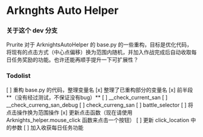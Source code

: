 # Arknghts Auto Helper

### 关于这个 dev 分支

Prurite 对于 ArknightsAutoHelper 的 base.py 的一些重构，目标是优化代码，将现有的点击方式（中心点偏移）换为范围内随机，并加入作战完成后自动收取每日任务奖励的功能。也许还能再顺手提升一下可扩展性？

### Todolist

[ ] 重构 base.py 的代码，整理变量名
  [x] 整理了已重构部分的变量名
  [x] 前半段**（没有经过测试，不保证没有bug）**
  [ ] __check_current_san
  [ ] __check_curreng_san_debug
  [ ] check_curreng_san
  [ ] battle_selector
[ ] 将点击操作换为范围操作
  [x] 更新点击函数（现在请使用 Arknights_helper.mouse_click 函数来点击一个按钮）
  [ ] 更新 click_location 中的参数
[ ] 加入收获每日任务功能
